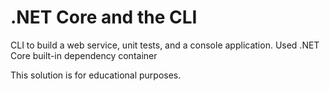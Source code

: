 # .NET Core and the CLI

CLI to build a web service, unit tests, and a console application.
Used .NET Core built-in dependency container

This solution is for educational purposes. 